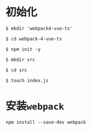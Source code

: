# 初始化
 ```
 $ mkdir 'webpack4-vue-ts'

 $ cd webpack-4-vue-ts
 
 $ npm init -y
 
 $ mkdir src
 
 $ cd src
 
 $ touch index.js
 ```
# 安装`webpack`

```
npm install --save-dev webpack
```
